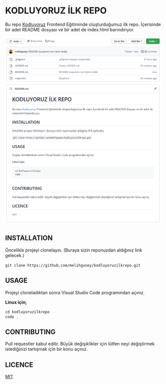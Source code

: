 # KODLUYORUZ İLK REPO

Bu repo [Kodluyoruz](https://www.kodluyoruz.org) Frontend Eğitiminde oluşturduğumuz ilk repo. İçerisinde bir adet README dosyası ve bir adet de index.html barındırıyor.

![Görsel](img/readme.png)

## INSTALLATION

Öncelikle projeyi clonelayın. (Buraya sizin reponuzdan aldığınız link gelecek.)

`git clone https://github.com/melihguney/kodluyoruzilkrepo.git`

## USAGE

Projeyi cloneladıktan sonra Visual Studio Code programından açınız.

**Linux için;**

```
cd kodluyoruzilkrepo
code .
``` 

## CONTRIBUTING

Pull requestler kabul edilir. Büyük değişiklikler için lütfen neyi değiştirmek istediğinizi tartışmak için bir konu açınız.

## LICENCE

[MIT](https://choosealicense.com/licenses/mit/)